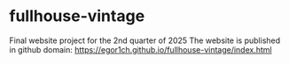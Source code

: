 # fullhouse-vintage
Final website project for the 2nd quarter of 2025
The website is published in github domain:
https://egor1ch.github.io/fullhouse-vintage/index.html

